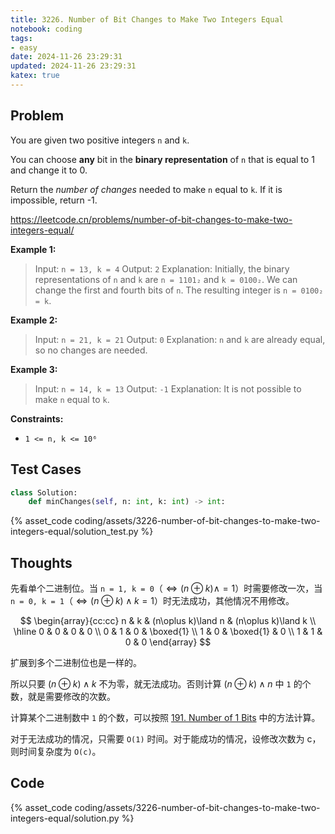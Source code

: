 ```yaml
---
title: 3226. Number of Bit Changes to Make Two Integers Equal
notebook: coding
tags:
- easy
date: 2024-11-26 23:29:31
updated: 2024-11-26 23:29:31
katex: true
---
```

## Problem

You are given two positive integers `n` and `k`.

You can choose **any** bit in the **binary representation** of `n` that is equal to 1 and change it to 0.

Return the _number of changes_ needed to make `n` equal to `k`. If it is impossible, return -1.

<https://leetcode.cn/problems/number-of-bit-changes-to-make-two-integers-equal/>

**Example 1:**

> Input: `n = 13, k = 4`
> Output: `2`
> Explanation:
> Initially, the binary representations of `n` and `k` are `n = 1101₂` and `k = 0100₂`.
> We can change the first and fourth bits of `n`. The resulting integer is `n = 0100₂ = k`.

**Example 2:**

> Input: `n = 21, k = 21`
> Output: `0`
> Explanation:
> `n` and `k` are already equal, so no changes are needed.

**Example 3:**

> Input: `n = 14, k = 13`
> Output: `-1`
> Explanation:
> It is not possible to make `n` equal to `k`.

**Constraints:**

- `1 <= n, k <= 10⁶`

## Test Cases

``` python
class Solution:
    def minChanges(self, n: int, k: int) -> int:
```

{% asset_code coding/assets/3226-number-of-bit-changes-to-make-two-integers-equal/solution_test.py %}

## Thoughts

先看单个二进制位。当 `n = 1, k = 0`（$\iff(n\oplus k)\land=1$）时需要修改一次，当 `n = 0, k = 1`（$\iff(n\oplus k)\land k=1$）时无法成功，其他情况不用修改。

$$
\begin{array}{cc:cc}
  n & k & (n\oplus k)\land n & (n\oplus k)\land k \\
  \hline
  0 & 0 & 0 & 0 \\
  0 & 1 & 0 & \boxed{1} \\
  1 & 0 & \boxed{1} & 0 \\
  1 & 1 & 0 & 0
\end{array}
$$

扩展到多个二进制位也是一样的。

所以只要 $(n\oplus k)\land k$ 不为零，就无法成功。否则计算 $(n\oplus k)\land n$ 中 `1` 的个数，就是需要修改的次数。

计算某个二进制数中 `1` 的个数，可以按照 [191. Number of 1 Bits](191-number-of-1-bits) 中的方法计算。

对于无法成功的情况，只需要 `O(1)` 时间。对于能成功的情况，设修改次数为 c，则时间复杂度为 `O(c)`。

## Code

{% asset_code coding/assets/3226-number-of-bit-changes-to-make-two-integers-equal/solution.py %}
